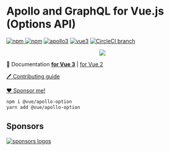 # Apollo and GraphQL for Vue.js (Options API)

[![npm](https://img.shields.io/npm/v/@vue/apollo-option.svg) ![npm](https://img.shields.io/npm/dm/@vue/apollo-option.svg)](https://www.npmjs.com/package/@vue/apollo-option)
[![apollo3](https://img.shields.io/badge/apollo-3.x-blue.svg)](https://www.apollographql.com/)
[![vue3](https://img.shields.io/badge/vue-3-brightgreen.svg)](https://vuejs.org/)
[![CircleCI branch](https://img.shields.io/circleci/build/github/vuejs/vue-apollo/v4.svg)](https://circleci.com/gh/vuejs/vue-apollo/tree/v4)

<p align="center">
  <img src="https://cdn-images-1.medium.com/max/400/1*H9AANoofLqjS10Xd5TwRYw.png">
</p>


:book: Documentation [**for Vue 3**](http://v4.apollo.vuejs.org) | [for Vue 2](https://apollo.vuejs.org/)

[:pen: Contributing guide](./CONTRIBUTING.md)

[:heart: Sponsor me!](https://github.com/sponsors/Akryum)

```bash
npm i @vue/apollo-option
yarn add @vue/apollo-option
```

## Sponsors

[![sponsors logos](https://guillaume-chau.info/sponsors.png)](https://guillaume-chau.info/sponsors)
